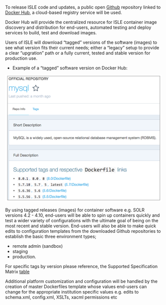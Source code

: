To release ISLE code and updates, a public open [Github](https://github.com/) repository linked to [Docker Hub](https://hub.docker.com/), a cloud-based registry service will be used.

Docker Hub will provide the centralized resource for ISLE container image discovery and distribution for end-users, automated testing and deploy services to build, test and download images.

Users of ISLE will download “tagged” versions of the software (images) to see what version fits their current needs; either a “legacy” setup to provide a clear “upgration” path or a fully current, tested and stable version for production use.

* Example of a “tagged” software version on Docker Hub:

![Screenshot](../../assets/mysql_example.png)

By using tagged releases (images) for container software e.g. SOLR versions 4.2 - 4.10, end-users will be able to spin up containers quickly and test a wider variety of configurations with the ultimate goal of being on the most recent and stable version. End-users will also be able to make quick edits to configuration templates from the downloaded Github repositories to establish the basic three environment types;

* remote admin (sandbox)
* staging
* production.

For specific tags by version please reference, the Supported Specification Matrix [table](supported-specification-matrix-table.md)

Additional platform customization and configuration will be handled by the creation of master Dockerfiles template whose values end-users can change for the appropriate institution specific values e.g. edits to schema.xml, config.xml, XSLTs, xacml permissions etc
